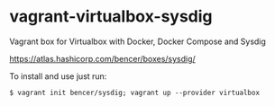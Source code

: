 # vagrant-virtualbox-sysdig
Vagrant box for Virtualbox with Docker, Docker Compose and Sysdig

https://atlas.hashicorp.com/bencer/boxes/sysdig/

To install and use just run:

```
$ vagrant init bencer/sysdig; vagrant up --provider virtualbox
````
